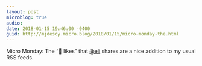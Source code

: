 ```yaml
---
layout: post
microblog: true
audio: 
date: 2018-01-15 19:46:00 -0400
guid: http://mjdescy.micro.blog/2018/01/15/micro-monday-the.html
---
```

Micro Monday: The “🙌 likes” that [@eli](https://micro.blog/eli) shares are a nice addition to my usual RSS feeds.
